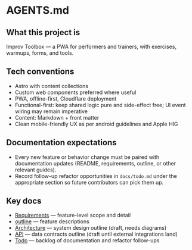 # AGENTS.md

## What this project is

Improv Toolbox — a PWA for performers and trainers, with exercises, warmups, forms, and tools.

## Tech conventions

- Astro with content collections
- Custom web components preferred where useful
- PWA, offline-first, Cloudflare deployment
- Functional-first: keep shared logic pure and side-effect free; UI event wiring may remain imperative
- Content: Markdown + front matter
- Clean mobile-friendly UX as per android guidelines and Apple HIG

## Documentation expectations

- Every new feature or behavior change must be paired with documentation updates (README, requirements, outline, or other relevant guides).
- Record follow-up refactor opportunities in `docs/todo.md` under the appropriate section so future contributors can pick them up.

## Key docs

- [Requirements](docs/requirements.md) — feature-level scope and detail
- [outline](docs/outline.md) — feature descriptions
- [Architecture](docs/architecture.md) — system design outline (draft, needs diagrams)
- [API](docs/api.md) — data contracts outline (draft until external integrations land)
- [Todo](docs/todo.md) — backlog of documentation and refactor follow-ups
